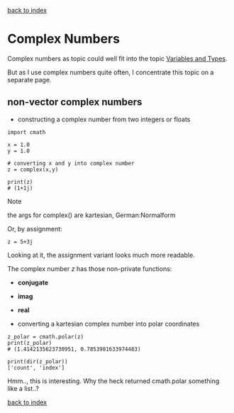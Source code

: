 [back to index](README.md)

# Complex Numbers

Complex numbers as topic could well fit into the topic [Variables and Types](VariablesAndTypes.md).

But as I use complex numbers quite often, I concentrate this topic on a separate page.

## non-vector complex numbers

* constructing a complex number from two integers or floats
```
import cmath

x = 1.0
y = 1.0
 
# converting x and y into complex number
z = complex(x,y)

print(z)
# (1+1j)
```
> [!NOTE]
> the args for complex() are kartesian, German:Normalform

Or, by assignment:
```
z = 5+3j
```
Looking at it, the assignment variant looks much more readable.

The complex number *z* has those non-private functions:
* **conjugate**
* **imag**
* **real**

* converting a kartesian complex number into polar coordinates
```
z_polar = cmath.polar(z)
print(z_polar)
# (1.4142135623730951, 0.7853981633974483)

print(dir(z_polar))
['count', 'index']
```
Hmm.., this is interesting. Why the heck returned cmath.polar something like a list..?



[back to index](README.md)
